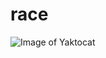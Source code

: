 # race
![Image of Yaktocat](https://github.com/ji394python/race/blob/master/raceMap/www/%E7%B6%B2%E7%AB%99.PNG)
